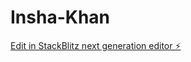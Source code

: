 # Insha-Khan

[Edit in StackBlitz next generation editor ⚡️](https://stackblitz.com/~/github.com/hassanahmed17/Insha-Khan)